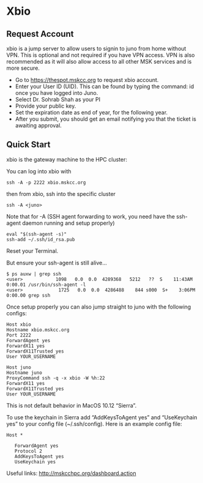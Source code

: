 # Xbio

## Request Account
xbio is a jump server to allow users to signin to juno from home without VPN. This is optional and not required if you have VPN access. VPN is also recommended as it will also allow access to all other MSK services and is more secure.

- Go to https://thespot.mskcc.org to request xbio account.
- Enter your User ID (UID). This can be found by typing the command: id once you have logged into Juno.
- Select Dr. Sohrab Shah as your PI
- Provide your public key.
- Set the expiration date as end of year, for the following year.
- After you submit, you should get an email notifying you that the ticket is awaiting approval.


## Quick Start


xbio is the gateway machine to the HPC cluster:

You can log into xbio with
```
ssh -A -p 2222 xbio.mskcc.org
```
then from xbio, ssh into the specific cluster

```
ssh -A <juno>
```

Note that for -A (SSH agent forwarding to work, you need have the ssh-agent daemon running and setup properly)

```
eval "$(ssh-agent -s)"
ssh-add ~/.ssh/id_rsa.pub
```
Reset your Terminal.

But ensure your ssh-agent is still alive...
```
$ ps auxw | grep ssh
<user>            1098   0.0  0.0  4289368   5212   ??  S    11:43AM   0:00.01 /usr/bin/ssh-agent -l
<user>             1725   0.0  0.0  4286488    844 s000  S+    3:06PM   0:00.00 grep ssh
```
Once setup properly you can also jump straight to juno with the following configs:

```
Host xbio
Hostname xbio.mskcc.org
Port 2222
ForwardAgent yes
ForwardX11 yes
ForwardX11Trusted yes
User YOUR_USERNAME
 
Host juno
Hostname juno
ProxyCommand ssh -q -x xbio -W %h:22
ForwardX11 yes
ForwardX11Trusted yes
User YOUR_USERNAME
```

This is not default behavior in MacOS 10.12 “Sierra”.

To use the keychain in Sierra add “AddKeysToAgent yes” and “UseKeychain yes” to your config file (~/.ssh/config). Here is an example config file:

```
Host *

   ForwardAgent yes
   Protocol 2
   AddKeysToAgent yes
   UseKeychain yes
```
Useful links: http://mskcchpc.org/dashboard.action

